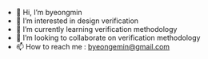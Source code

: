 - 👋 Hi, I’m byeongmin
- 👀 I’m interested in design verification
- 🌱 I’m currently learning verification methodology
- 💞️ I’m looking to collaborate on verification methodology
- 📫 How to reach me :  byeongemin@gmail.com

<!---
byeongmin78/byeongmin78 is a ✨ special ✨ repository because its `README.md` (this file) appears on your GitHub profile.
You can click the Preview link to take a look at your changes.
--->
